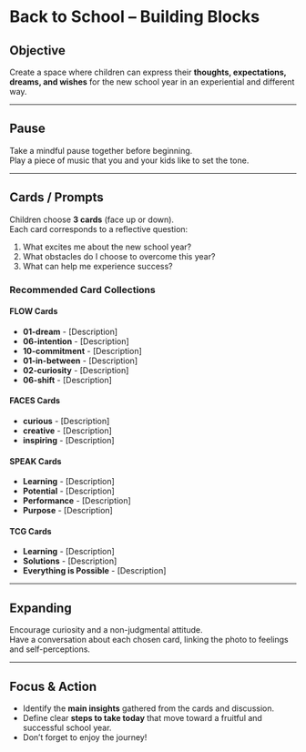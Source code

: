 # Back to School – Building Blocks

## Objective
Create a space where children can express their **thoughts, expectations, dreams, and wishes** for the new school year in an experiential and different way.

---

## Pause
Take a mindful pause together before beginning.  
Play a piece of music that you and your kids like to set the tone.

---

## Cards / Prompts
Children choose **3 cards** (face up or down).  
Each card corresponds to a reflective question:

1. What excites me about the new school year?  
2. What obstacles do I choose to overcome this year?  
3. What can help me experience success?


### Recommended Card Collections

#### FLOW Cards
- **01-dream** - [Description]
- **06-intention** - [Description]
- **10-commitment** - [Description]
- **01-in-between** - [Description]
- **02-curiosity** - [Description]
- **06-shift** - [Description]

#### FACES Cards
- **curious** - [Description]
- **creative** - [Description]
- **inspiring** - [Description]

#### SPEAK Cards
- **Learning** - [Description]
- **Potential** - [Description]
- **Performance** - [Description]
- **Purpose** - [Description]

#### TCG Cards
- **Learning** - [Description]
- **Solutions** - [Description]
- **Everything is Possible** - [Description]

---

## Expanding
Encourage curiosity and a non-judgmental attitude.  
Have a conversation about each chosen card, linking the photo to feelings and self-perceptions.

---

## Focus & Action
- Identify the **main insights** gathered from the cards and discussion.  
- Define clear **steps to take today** that move toward a fruitful and successful school year.  
- Don’t forget to enjoy the journey!
